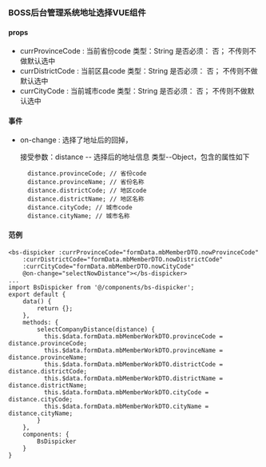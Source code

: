 ### BOSS后台管理系统地址选择VUE组件

#### props

- currProvinceCode : 当前省份code 类型：String  是否必须： 否；  不传则不做默认选中
- currDistrictCode : 当前区县code 类型：String  是否必须： 否；  不传则不做默认选中
- currCityCode : 当前城市code 类型：String  是否必须： 否；  不传则不做默认选中

#### 事件

- on-change : 选择了地址后的回掉，

    接受参数：distance -- 选择后的地址信息 类型--Object，包含的属性如下
    
    ~~~
      distance.provinceCode; // 省份code
      distance.provinceName; // 省份名称
      distance.districtCode; // 地区code
      distance.districtName; // 地区名称
      distance.cityCode; // 城市code
      distance.cityName; // 城市名称
    ~~~

#### 范例
~~~
<bs-dispicker :currProvinceCode="formData.mbMemberDTO.nowProvinceCode"
    :currDistrictCode="formData.mbMemberDTO.nowDistrictCode"
    :currCityCode="formData.mbMemberDTO.nowCityCode"
    @on-change="selectNowDistance"></bs-dispicker>
...
import BsDispicker from '@/components/bs-dispicker';
export default {
    data() {
        return {};
    },
    methods: {
        selectCompanyDistance(distance) {
          this.$data.formData.mbMemberWorkDTO.provinceCode = distance.provinceCode;
          this.$data.formData.mbMemberWorkDTO.provinceName = distance.provinceName;
          this.$data.formData.mbMemberWorkDTO.districtCode = distance.districtCode;
          this.$data.formData.mbMemberWorkDTO.districtName = distance.districtName;
          this.$data.formData.mbMemberWorkDTO.cityCode = distance.cityCode;
          this.$data.formData.mbMemberWorkDTO.cityName = distance.cityName;
        }
    },
    components: {
        BsDispicker
    }
}

~~~